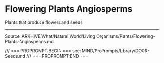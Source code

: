 # Flowering Plants Angiosperms

Plants that produce flowers and seeds

---
Source: ARKHIVE/What/Natural World/Living Organisms/Plants/Flowering-Plants-Angiosperms.md

/// === PROPROMPT:BEGIN ===
see: MIND/ProPrompts/Library/DOOR-Seeds.md
/// === PROPROMPT:END ===

